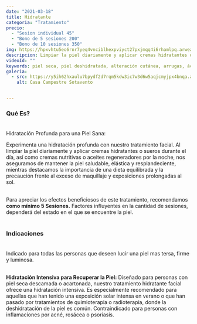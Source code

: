 ```yaml
---
date: "2021-03-18"
title: Hidratante
categoria: "Tratamiento" 
precio: 
  - "Sesion individual 45" 
  - "Bono de 5 sesiones 200" 
  - "Bono de 10 sesiones 350"
img: https://hpxvhtu5eo6rnr7yeq4vnciblhexpviyct27pxjmqq4i6rhamlpq.arweave.net/O-9Tzp0jvRbH-CQ5VokBWcl31RgU9ffdLIQ4j0TgYt8
descripcion: Limpiar la piel diariamente y aplicar cremas hidratantes o sueros durante el día, así como cremas nutritivas o aceites regeneradores por la noche, nos aseguramos de mantener la piel saludable, elástica y resplandeciente
videoId: ""
keywords: piel seca, piel deshidratada, alteración cutánea, arrugas, ácido hialurónico, bienestar de la piel, suavidad piel, restauración de la piel, rejuvenecimiento
galeria:
  - src: https://y5ih62hxaulu7bpydf2d7rqm5kdw3ic7w3d6w5aqjcmyjpx4bnqa.arweave.net/x1B_aPcFF0-F-Bl0P8YM6odtoF-2x-t0EEiZhL78C2A
    alt: Casa Campestre Sotavento

  
---
```


### Qué Es? <br><br>

Hidratación Profunda para una Piel Sana: <br>

Experimenta una hidratación profunda con nuestro tratamiento facial. Al limpiar la piel diariamente y aplicar cremas hidratantes o sueros durante el día, así como cremas nutritivas o aceites regeneradores por la noche, nos aseguramos de mantener la piel saludable, elástica y resplandeciente, mientras destacamos la importancia de una dieta equilibrada y la precaución frente al exceso de maquillaje y exposiciones prolongadas al sol.<br><br>

Para apreciar los efectos beneficiosos de este tratamiento, recomendamos **como mínimo 5 Sesiones.**
Factores influyentes en la cantidad de sesiones, dependerá del estado en el que se encuentre la piel. <br><br>

### Indicaciones<br><br>

Indicado para todas las personas que deseen lucir una piel mas tersa, firme y luminosa.<br><br>

**Hidratación Intensiva para Recuperar la Piel:** Diseñado para personas con piel seca descamada o acartonada, nuestro tratamiento hidratante facial ofrece una hidratación intensiva. Es especialmente recomendado para aquellas que han tenido una exposición solar intensa en verano o que han pasado por tratamientos de quimioterapia o radioterapia, donde la deshidratación de la piel es común. Contraindicado para personas con inflamaciones por acné, rosácea o psoriasis.<br><br>